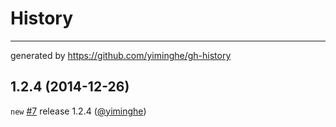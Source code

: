 # History
----

generated by https://github.com/yiminghe/gh-history

## 1.2.4 (2014-12-26)

`new` [#7](https://github.com/react-component/calendar/issues/7) release 1.2.4   ([@yiminghe](https://github.com/yiminghe))
